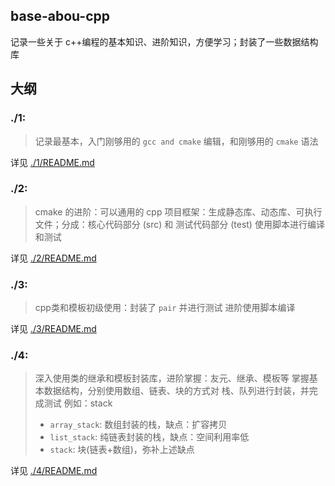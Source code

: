 
## base-abou-cpp
记录一些关于 c++编程的基本知识、进阶知识，方便学习；封装了一些数据结构库

## 大纲

### ./1: 

> 记录最基本，入门刚够用的 `gcc and cmake` 编辑，和刚够用的 `cmake` 语法

详见 [./1/README.md](./1/README.md)

### ./2:

> cmake 的进阶：可以通用的 cpp 项目框架：生成静态库、动态库、可执行文件；分成：核心代码部分 (src) 和 测试代码部分 (test)
> 使用脚本进行编译和测试

详见 [./2/README.md](./2/README.md)

### ./3:

> cpp类和模板初级使用：封装了 `pair` 并进行测试
> 进阶使用脚本编译

详见 [./3/README.md](./3/README.md)


### ./4:

> 深入使用类的继承和模板封装库，进阶掌握：友元、继承、模板等
> 掌握基本数据结构，分别使用数组、链表、块的方式对 栈、队列进行封装，并完成测试
> 例如：stack
>  - `array_stack`: 数组封装的栈，缺点：扩容拷贝
>  - `list_stack`: 纯链表封装的栈，缺点：空间利用率低
>  - `stack`: 块(链表+数组)，弥补上述缺点

详见 [./4/README.md](./4/README.md)


